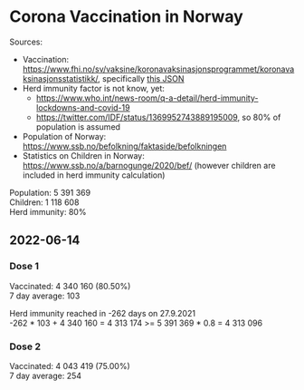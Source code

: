 # Corona Vaccination in Norway

Sources:

- Vaccination: <https://www.fhi.no/sv/vaksine/koronavaksinasjonsprogrammet/koronavaksinasjonsstatistikk/>, specifically [this JSON](https://www.fhi.no/api/chartdata/api/99119)
- Herd immunity factor is not know, yet:
  - <https://www.who.int/news-room/q-a-detail/herd-immunity-lockdowns-and-covid-19>
  - <https://twitter.com/IDF/status/1369952743889195009>, so 80% of population is assumed
- Population of Norway: <https://www.ssb.no/befolkning/faktaside/befolkningen>
- Statistics on Children in Norway: https://www.ssb.no/a/barnogunge/2020/bef/ (however children are included in herd immunity calculation)

Population: 5 391 369  
Children: 1 118 608  
Herd immunity: 80%  

## 2022-06-14

### Dose 1

Vaccinated: 4 340 160 (80.50%)  
7 day average: 103

Herd immunity reached in -262 days on 27.9.2021  
-262 * 103 + 4 340 160 = 4 313 174 >= 5 391 369 * 0.8 = 4 313 096

### Dose 2

Vaccinated: 4 043 419 (75.00%)  
7 day average: 254

